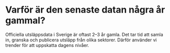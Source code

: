 # Varför är den senaste datan några år gammal?

Officiella utsläppsdata i Sverige är oftast 2–3 år gamla. Det tar tid att samla in, granska och publicera utsläpp från olika sektorer. Därför använder vi trender för att uppskatta dagens nivåer.
